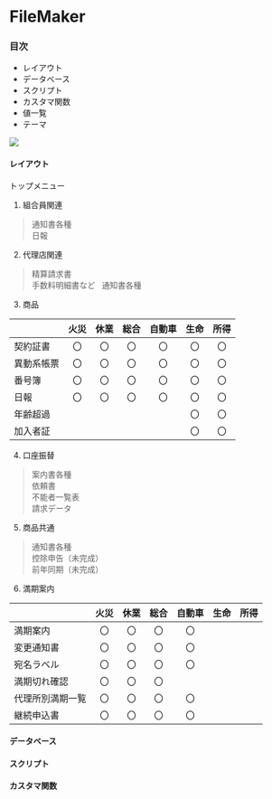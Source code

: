 # FileMaker

### 目次
- レイアウト
- データベース
- スクリプト
- カスタマ関数
- 値一覧
- テーマ

![](http://www.filemaker.com/jp/purchase/resellers/images/filemakerpro16advanced_icon.jpg)

#### レイアウト
トップメニュー  
1. 組合員関連
> 通知書各種  
> 日報
2. 代理店関連
> 精算請求書  
> 手数料明細書など  
> 通知書各種  
3. 商品  

|   | 火災 | 休業 | 総合 | 自動車 | 生命 | 所得 |
|:-------|:-------:|:-------:|:-------:|:-------:|:-------:|:-------:|
| 契約証書 | 〇 | 〇 | 〇 | 〇 | 〇 | 〇 |
| 異動系帳票 | 〇 | 〇 | 〇 | 〇 | 〇 | 〇 |
| 番号簿 | 〇 | 〇 | 〇 | 〇 | 〇 | 〇 |
| 日報 | 〇 | 〇 | 〇 | 〇 | 〇 | 〇 |
| 年齢超過 |   |   |   |   | 〇 | 〇 |
| 加入者証 |   |   |   |   | 〇 | 〇 |

4. 口座振替  
> 案内書各種  
> 依頼書  
> 不能者一覧表  
> 請求データ  
5. 商品共通  
> 通知書各種  
> 控除申告（未完成）  
> 前年同期（未完成）  
6. 満期案内  

|   | 火災 | 休業 | 総合 | 自動車 | 生命 | 所得 |
|:-------|:-------:|:-------:|:-------:|:-------:|:-------:|:-------:|
| 満期案内 | 〇 | 〇 | 〇 | 〇 |   |   |
| 変更通知書 | 〇 | 〇 | 〇 | 〇 |   |   |
| 宛名ラベル | 〇 | 〇 | 〇 | 〇 |   |   |
| 満期切れ確認 | 〇 | 〇 | 〇 |   |   |   |
| 代理所別満期一覧 | 〇 | 〇 | 〇 | 〇 |   |   |
| 継続申込書 | 〇 | 〇 | 〇 | 〇 |   |   |



#### データベース  

#### スクリプト  

#### カスタマ関数  








